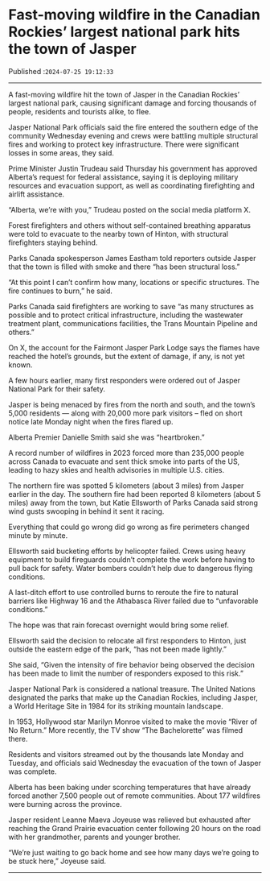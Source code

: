 # Fast-moving wildfire in the Canadian Rockies’ largest national park hits the town of Jasper

Published :`2024-07-25 19:12:33`

---

A fast-moving wildfire hit the town of Jasper in the Canadian Rockies’ largest national park, causing significant damage and forcing thousands of people, residents and tourists alike, to flee.

Jasper National Park officials said the fire entered the southern edge of the community Wednesday evening and crews were battling multiple structural fires and working to protect key infrastructure. There were significant losses in some areas, they said.

Prime Minister Justin Trudeau said Thursday his government has approved Alberta’s request for federal assistance, saying it is deploying military resources and evacuation support, as well as coordinating firefighting and airlift assistance.

“Alberta, we’re with you,” Trudeau posted on the social media platform X.

Forest firefighters and others without self-contained breathing apparatus were told to evacuate to the nearby town of Hinton, with structural firefighters staying behind.

Parks Canada spokesperson James Eastham told reporters outside Jasper that the town is filled with smoke and there “has been structural loss.”

“At this point I can’t confirm how many, locations or specific structures. The fire continues to burn,” he said.

Parks Canada said firefighters are working to save “as many structures as possible and to protect critical infrastructure, including the wastewater treatment plant, communications facilities, the Trans Mountain Pipeline and others.”

On X, the account for the Fairmont Jasper Park Lodge says the flames have reached the hotel’s grounds, but the extent of damage, if any, is not yet known.

A few hours earlier, many first responders were ordered out of Jasper National Park for their safety.

Jasper is being menaced by fires from the north and south, and the town’s 5,000 residents — along with 20,000 more park visitors – fled on short notice late Monday night when the fires flared up.

Alberta Premier Danielle Smith said she was “heartbroken.”

A record number of wildfires in 2023 forced more than 235,000 people across Canada to evacuate and sent thick smoke into parts of the US, leading to hazy skies and health advisories in multiple U.S. cities.

The northern fire was spotted 5 kilometers (about 3 miles) from Jasper earlier in the day. The southern fire had been reported 8 kilometers (about 5 miles) away from the town, but Katie Ellsworth of Parks Canada said strong wind gusts swooping in behind it sent it racing.

Everything that could go wrong did go wrong as fire perimeters changed minute by minute.

Ellsworth said bucketing efforts by helicopter failed. Crews using heavy equipment to build fireguards couldn’t complete the work before having to pull back for safety. Water bombers couldn’t help due to dangerous flying conditions.

A last-ditch effort to use controlled burns to reroute the fire to natural barriers like Highway 16 and the Athabasca River failed due to “unfavorable conditions.”

The hope was that rain forecast overnight would bring some relief.

Ellsworth said the decision to relocate all first responders to Hinton, just outside the eastern edge of the park, “has not been made lightly.”

She said, “Given the intensity of fire behavior being observed the decision has been made to limit the number of responders exposed to this risk.”

Jasper National Park is considered a national treasure. The United Nations designated the parks that make up the Canadian Rockies, including Jasper, a World Heritage Site in 1984 for its striking mountain landscape.

In 1953, Hollywood star Marilyn Monroe visited to make the movie “River of No Return.” More recently, the TV show “The Bachelorette” was filmed there.

Residents and visitors streamed out by the thousands late Monday and Tuesday, and officials said Wednesday the evacuation of the town of Jasper was complete.

Alberta has been baking under scorching temperatures that have already forced another 7,500 people out of remote communities. About 177 wildfires were burning across the province.

Jasper resident Leanne Maeva Joyeuse was relieved but exhausted after reaching the Grand Prairie evacuation center following 20 hours on the road with her grandmother, parents and younger brother.

“We’re just waiting to go back home and see how many days we’re going to be stuck here,” Joyeuse said.

---

